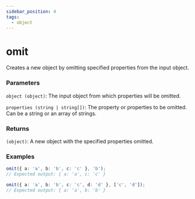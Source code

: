 ```yaml
---
sidebar_position: 4
tags:
  - object
---
```


# omit

Creates a new object by omitting specified properties from the input object.

### Parameters

`object (object)`: The input object from which properties will be omitted.

`properties (string | string[])`: The property or properties to be omitted. Can be a string or an array of strings.

### Returns

`(object)`: A new object with the specified properties omitted.

### Examples

```ts
omit({ a: 'a', b: 'b', c: 'c' }, 'b');
// Expected output: { a: 'a', c: 'c' }

omit({ a: 'a', b: 'b', c: 'c', d: 'd' }, ['c', 'd']);
// Expected output: { a: 'a', b: 'b' }
```
